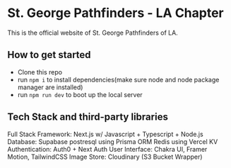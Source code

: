 # St. George Pathfinders - LA Chapter

This is the official website of St. George Pathfinders of LA.

## How to get started

- Clone this repo
- run `npm i` to install dependencies(make sure node and node package manager are installed)
- run `npm run dev` to boot up the local server

## Tech Stack and third-party libraries

Full Stack Framework: Next.js w/ Javascript + Typescript + Node.js
Database: Supabase postresql using Prisma ORM
Redis using Vercel KV
Authentication: Auth0 + Next Auth
User Interface: Chakra UI, Framer Motion, TailwindCSS
Image Store: Cloudinary (S3 Bucket Wrapper)
